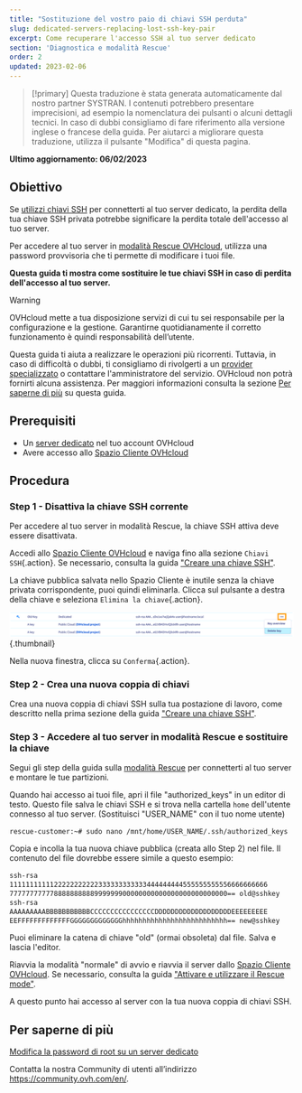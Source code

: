 ```yaml
---
title: "Sostituzione del vostro paio di chiavi SSH perduta"
slug: dedicated-servers-replacing-lost-ssh-key-pair
excerpt: Come recuperare l'accesso SSH al tuo server dedicato
section: 'Diagnostica e modalità Rescue'
order: 2
updated: 2023-02-06
---
```


> [!primary]
> Questa traduzione è stata generata automaticamente dal nostro partner SYSTRAN. I contenuti potrebbero presentare imprecisioni, ad esempio la nomenclatura dei pulsanti o alcuni dettagli tecnici. In caso di dubbi consigliamo di fare riferimento alla versione inglese o francese della guida. Per aiutarci a migliorare questa traduzione, utilizza il pulsante "Modifica" di questa pagina.
>

**Ultimo aggiornamento: 06/02/2023**

## Obiettivo

Se [utilizzi chiavi SSH](https://docs.ovh.com/it/dedicated/creare-chiave-ssh-dedicata/) per connetterti al tuo server dedicato, la perdita della tua chiave SSH privata potrebbe significare la perdita totale dell'accesso al tuo server.

Per accedere al tuo server in [modalità Rescue OVHcloud](https://docs.ovh.com/it/dedicated/rescue_mode/), utilizza una password provvisoria che ti permette di modificare i tuoi file.

**Questa guida ti mostra come sostituire le tue chiavi SSH in caso di perdita dell'accesso al tuo server.**

> [!warning]
>
> OVHcloud mette a tua disposizione servizi di cui tu sei responsabile per la configurazione e la gestione. Garantirne quotidianamente il corretto funzionamento è quindi responsabilità dell’utente.
>
> Questa guida ti aiuta a realizzare le operazioni più ricorrenti. Tuttavia, in caso di difficoltà o dubbi, ti consigliamo di rivolgerti a un [provider specializzato](https://partner.ovhcloud.com/it/directory/) o contattare l'amministratore del servizio. OVHcloud non potrà fornirti alcuna assistenza. Per maggiori informazioni consulta la sezione [Per saperne di più](#go-further) su questa guida.
>

## Prerequisiti

- Un [server dedicato](https://www.ovhcloud.com/it/bare-metal/) nel tuo account OVHcloud
- Avere accesso allo [Spazio Cliente OVHcloud](https://www.ovh.com/auth/?action=gotomanager&from=https://www.ovh.it/&ovhSubsidiary=it)

## Procedura

### Step 1 - Disattiva la chiave SSH corrente

Per accedere al tuo server in modalità Rescue, la chiave SSH attiva deve essere disattivata.

Accedi allo [Spazio Cliente OVHcloud](https://www.ovh.com/auth/?action=gotomanager&from=https://www.ovh.it/&ovhSubsidiary=it) e naviga fino alla sezione `Chiavi SSH`{.action}. Se necessario, consulta la guida ["Creare una chiave SSH"](https://docs.ovh.com/it/dedicated/creare-chiave-ssh-dedicata/#cpsshkey).

La chiave pubblica salvata nello Spazio Cliente è inutile senza la chiave privata corrispondente, puoi quindi eliminarla. Clicca sul pulsante <i class="icons-ellipsis icons-border-rounded icons-masterbrand-blue"></i> a destra della chiave e seleziona `Elimina la chiave`{.action}.

![Elimina la chiave](images/replace-lost-key-01.png){.thumbnail}

Nella nuova finestra, clicca su `Conferma`{.action}.

### Step 2 - Crea una nuova coppia di chiavi

Crea una nuova coppia di chiavi SSH sulla tua postazione di lavoro, come descritto nella prima sezione della guida ["Creare una chiave SSH"](https://docs.ovh.com/it/dedicated/creare-chiave-ssh-dedicata/).

### Step 3 - Accedere al tuo server in modalità Rescue e sostituire la chiave

Segui gli step della guida sulla [modalità Rescue](https://docs.ovh.com/it/dedicated/rescue_mode/) per connetterti al tuo server e montare le tue partizioni.

Quando hai accesso ai tuoi file, apri il file "authorized_keys" in un editor di testo. Questo file salva le chiavi SSH e si trova nella cartella `home` dell'utente connesso al tuo server. (Sostituisci "USER_NAME" con il tuo nome utente)

```
rescue-customer:~# sudo nano /mnt/home/USER_NAME/.ssh/authorized_keys
```

Copia e incolla la tua nuova chiave pubblica (creata allo Step 2) nel file. Il contenuto del file dovrebbe essere simile a questo esempio:

```console
ssh-rsa 1111111111122222222222333333333333444444444555555555556666666666
777777777778888888888999999900000000000000000000000000== old@sshkey
ssh-rsa AAAAAAAAABBBBBBBBBBBCCCCCCCCCCCCCCCCDDDDDDDDDDDDDDDDDDDEEEEEEEEE
EEFFFFFFFFFFFFFGGGGGGGGGGGGGhhhhhhhhhhhhhhhhhhhhhhhhhh== new@sshkey
```

Puoi eliminare la catena di chiave "old" (ormai obsoleta) dal file. Salva e lascia l'editor.

Riavvia la modalità "normale" di avvio e riavvia il server dallo [Spazio Cliente OVHcloud](https://www.ovh.com/auth/?action=gotomanager&from=https://www.ovh.it/&ovhSubsidiary=it). Se necessario, consulta la guida ["Attivare e utilizzare il Rescue mode"](https://docs.ovh.com/it/dedicated/rescue_mode/).

A questo punto hai accesso al server con la tua nuova coppia di chiavi SSH.

## Per saperne di più <a name="go-further"></a>

[Modifica la password di root su un server dedicato](https://docs.ovh.com/it/dedicated/modificare-password-root-server-linux/)

Contatta la nostra Community di utenti all’indirizzo <https://community.ovh.com/en/>.